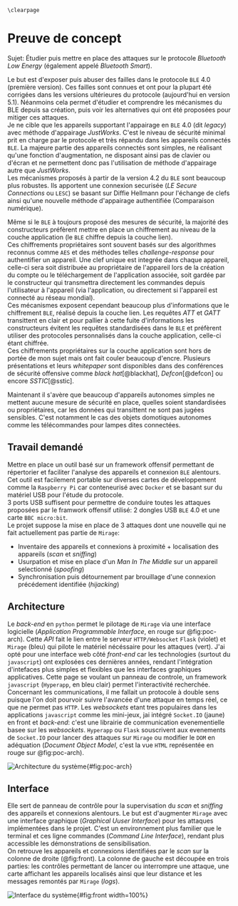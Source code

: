 ```{=latex}
\clearpage
```

# Preuve de concept

Sujet: Étudier puis mettre en place des attaques sur le protocole *Bluetooth Low Energy* (également appelé *Bluetooth Smart*).

Le but est d'exposer puis abuser des failles dans le protocole `BLE` 4.0 (première version). Ces failles sont connues et ont pour la plupart été corrigées dans les versions ultérieures du protocole (aujourd'hui en version 5.1). Néanmoins cela permet d'étudier et comprendre les mécanismes du BLE depuis sa création, puis voir les alternatives qui ont été proposées pour mitiger ces attaques.  
Je ne cible que les appareils supportant l'appairage en `BLE` 4.0 (dit *legacy*) avec méthode d'appairage *JustWorks*. C'est le niveau de sécurité minimal prit en charge par le protocole et très répandu dans les appareils connectés `BLE`. La majeure partie des appareils connectés sont simples, ne réalisant qu'une fonction d'augmentation, ne disposant ainsi pas de clavier ou d'écran et ne permettent donc pas l'utilisation de méthode d'appairage autre que *JustWorks*.  
Les mécanismes proposés à partir de la version 4.2 du `BLE` sont beaucoup plus robustes. Ils apportent une connexion securisée (*LE Secure Connections* ou `LESC`) se basant sur Diffie Hellmann pour l'échange de clefs ainsi qu'une nouvelle méthode d'appairage authentifiée (Comparaison numérique).

Même si le `BLE` à toujours proposé des mesures de sécurité, la majorité des constructeurs préfèrent mettre en place un chiffrement au niveau de la couche application (le `BLE` chiffre depuis la couche lien).  
Ces chiffrements propriétaires sont souvent basés sur des algorithmes reconnus comme `AES` et des méthodes telles *challenge-response* pour authentifier un appareil. Une clef unique est integrée dans chaque appareil, celle-ci sera soit distribuée au propriétaire de l'appareil lors de la création du compte ou le téléchargement de l'application associée, soit gardée par le constructeur qui transmettra directement les commandes depuis l'utilisateur à l'appareil (via l'application, ou directement si l'appareil est connecté au réseau mondial).  
Ces mécanismes exposent cependant beaucoup plus d'informations que le chiffrement `BLE`, réalisé depuis la couche lien. Les requêtes *ATT* et *GATT* transittent en clair et pour pallier à cette fuite d'informations les constructeurs évitent les requêtes standardisées dans le `BLE` et préfèrent utiliser des protocoles personnalisés dans la couche application, celle-ci étant chiffrée.  
Ces chiffrements propriétaires sur la couche application sont hors de portée de mon sujet mais ont fait couler beaucoup d'encre. Plusieurs présentations et leurs *whitepaper* sont disponibles dans des conférences de sécurité offensive comme *black hat*[@blackhat], *Defcon*[@defcon] ou encore *SSTIC*[@sstic].

Maintenant il s'avère que beaucoup d'appareils autonomes simples ne mettent aucune mesure de sécurité en place, quelles soient standardisées ou propriétaires, car les données qui transittent ne sont pas jugées sensibles. C'est notamment le cas des objets domotiques autonomes comme les télécommandes pour lampes dites connectées.

## Travail demandé

Mettre en place un outil basé sur un framework offensif permettant de répertorier et faciliter l'analyse des appareils et connexion `BLE` alentours. Cet outil est facilement portable sur diverses cartes de développement comme la `Raspberry Pi` car conteneurisé avec `Docker` et se basant sur du matériel USB pour l'étude du protocole.  
3 ports USB suffisent pour permettre de conduire toutes les attaques proposées par le framwork offensif utilisé: 2 dongles USB `BLE` 4.0 et une carte `BBC micro:bit`.  
Le projet suppose la mise en place de 3 attaques dont une nouvelle qui ne fait actuellement pas partie de `Mirage`:
- Inventaire des appareils et connexions à proximité + localisation des appareils (*scan* et *sniffing*)
- Usurpation et mise en place d'un *Man In The Middle* sur un appareil selectionné (*spoofing*)
- Synchronisation puis détournement par brouillage d'une connexion précédement identifiée (*hijacking*)

## Architecture

Le *back-end* en `python` permet le pilotage de `Mirage` via une interface logicielle (*Application Programmable Interface*, en rouge sur @fig:poc-arch). Cette *API* fait le lien entre le serveur `HTTP/Websocket` `Flask` (violet) et `Mirage` (bleu) qui pilote le matériel nécéssaire pour les attaques (vert). J'ai opté pour une interface web côté *front-end* car les technologies (surtout du `javascript`) ont explosées ces dernières années, rendant l'intégration d'intefaces plus simples et flexibles que les interfaces graphiques applicatives. Cette page se voulant un panneau de controle, un framework `javascript` (`Hyperapp`, en bleu clair) permet l'interactivité recherchée. Concernant les communications, il me fallait un protocole à double sens puisque l'on doit pourvoir suivre l'avancée d'une attaque en temps réel, ce que ne permet pas `HTTP`. Les *websockets* etant tres populaires dans les applications `javascript` comme les mini-jeux, jai intégré `Socket.IO` (jaune) en front et *back-end*: c'est une librairie de communication evenementielle basee sur les *websockets*. `Hyperapp` ou `Flask` souscrivent aux evenements de `Socket.IO` pour lancer des attaques sur `Mirage` ou modifier le `DOM` en adéquation (*Document Object Model*, c'est la vue `HTML` représentée en rouge sur @fig:poc-arch).

![Architecture du système](img/poc-arch.png){#fig:poc-arch}

## Interface

Elle sert de panneau de contrôle pour la supervisation du *scan* et *sniffing* des appareils et connexions alentours. Le but est d'augmenter `Mirage` avec une interface graphique (*Graphical Uuser Interface*) pour les attaques implémentées dans le projet. C'est un environnement plus familier que le terminal et ces ligne commandes (*Command Line Interface*), rendant plus accessible les démonstrations de sensibilisation.  
On retrouve les appareils et connexions identifiées par le *scan* sur la colonne de droite (@fig:front). La colonne de gauche est découpée en trois parties: les contrôles permettant de lancer ou interrompre une attaque, une carte affichant les appareils localisés ainsi que leur distance et les messages remontés par `Mirage` (*logs*).

![Interface du système](img/front.png){#fig:front width=100%}
